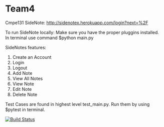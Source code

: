 # Team4
Cmpe131
SideNote: http://sidenotex.herokuapp.com/login?next=%2F

To run SideNote locally: 
  Make sure you have the proper pluggins installed.
  In terminal use command $python main.py
  
SideNotes features:
  1) Create an Account
  2) Login
  3) Logout
  4) Add Note
  5) View All Notes
  6) View Note
  7) Edit Note
  8) Delete Note
  
Test Cases are found in highest level test_main.py.
Run them by using $pytest in terminal.

[![Build Status](https://travis-ci.org/Winternight5/Team4.svg?branch=master)](https://travis-ci.org/Winternight5/Team4)
